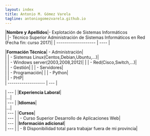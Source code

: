 ```yaml
---
layout: index
title: Antonio M. Gómez Varela
tagline: antoniogomezvarela.github.io
---
```


|**Nombre y Apellidos**|- Explotación de Sistemas Informáticos                      
|				   	   |- Técnico Superior Administración de Sistemas Informáticos en Red (Fecha fin: curso 2017)| 
| -------------------- | ---- |






|**Formación Técnica**|	- Administración|  
|					  |	- Sistemas Linux(Centos,Debian,Ubuntu,...)|  
|					  |	- Windows server(2003,2008,2012)|
|					  |	- Red(Cisco,Switch,...)|  
|					  |	- Gestión|
|					  |	- Servidores|  
|					  |	- Programación|
|					  |	- Python|  
|					  |	- PHP|                                                                   
| ------------------- | --- |

| --- |
|**Experiencia Laboral**|  
|...|  
| --- |
|**Idiomas**|  
|...|  
| --- |
|**Cursos**|  
| --- |
|	- Curso Superior Desarrollo de Aplicaciones Web|  
| --- |
|**Información adicional**|  
| --- |
|	- B Disponibilidad total para trabajar fuera de mi provincia|  
